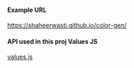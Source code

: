 #### Example URL

https://shaheerwasti.github.io/color-gen/

#### API used in this proj Values JS

[values.js](https://github.com/noeldelgado/values.js)
